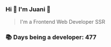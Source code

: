 ### Hi 👋 I&#39;m Juani 🦁

> I&#39;m a Frontend Web Developer SSR

### 📚 Days being a developer: 477
